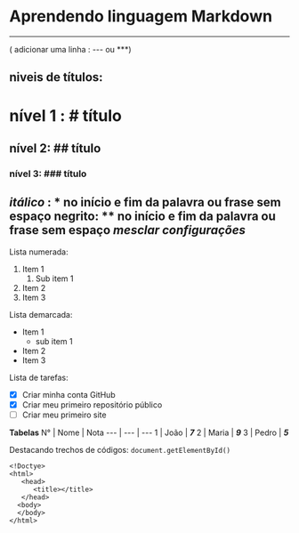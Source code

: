 # Aprendendo linguagem Markdown
--- 
( adicionar uma linha : --- ou ***)
## niveis de títulos:
# nível 1 : # título
## nível 2: ## título
### nível 3: ### título
*itálico* : * no início e fim da palavra ou frase sem espaço
**negrito**: ** no início e fim da palavra ou frase sem espaço
*__mesclar configurações__*
---
Lista numerada:
1. Item 1
   1. Sub item 1
1. Item 2
1. Item 3

Lista demarcada:
* Item 1
   * sub item 1
* Item 2
* Item 3

Lista de tarefas:

- [x] Criar minha conta GitHub
- [x] Criar meu primeiro repositório público
- [ ]  Criar meu primeiro site

**Tabelas**
N° | Nome | Nota
--- | --- | ---
1 | João | ***7***
2 | Maria | ***9***
3 | Pedro | ***5***

Destacando trechos de códigos: `document.getElementById()`
```
<!Doctye>
<html>
   <head>
      <title></title>
   </head>
  <body>
  </body>
</html>
```
